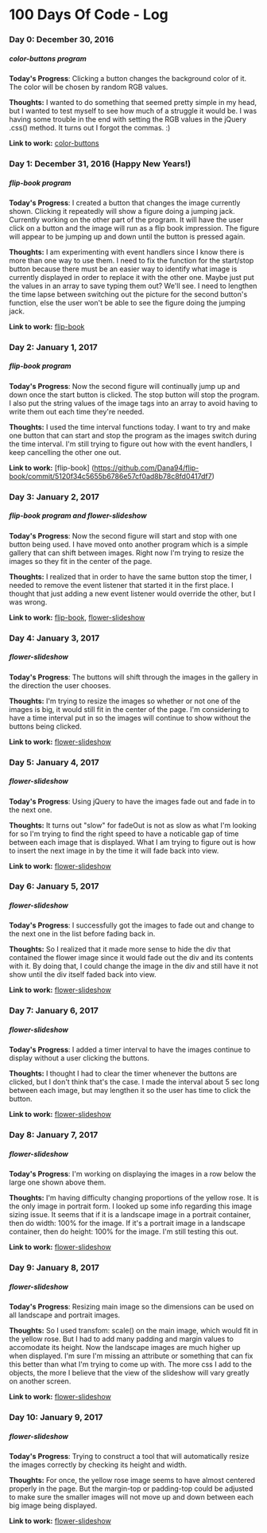 # 100 Days Of Code - Log

### Day 0: December 30, 2016 
##### color-buttons program

**Today's Progress**: Clicking a button changes the background color of it. The color will be chosen by random RGB values. 

**Thoughts:** I wanted to do something that seemed pretty simple in my head, but I wanted to test myself to see how much of a struggle it would be. I was having some trouble in the end with setting the RGB values in the jQuery .css() method. It turns out I forgot the commas. :)

**Link to work:** [color-buttons](https://github.com/Dana94/color-buttons/commit/091344822867a2671bf70d323a81d2fd4252c1bd)

### Day 1: December 31, 2016 (Happy New Years!)
##### flip-book program

**Today's Progress**: I created a button that changes the image currently shown. Clicking it repeatedly will show a figure doing a jumping jack. Currently working on the other part of the program. It will have the user click on a button and the image will run as a flip book impression. The figure will appear to be jumping up and down until the button is pressed again.  

**Thoughts:** I am experimenting with event handlers since I know there is more than one way to use them. I need to fix the function for the start/stop button because there must be an easier way to identify what image is currently displayed in order to replace it with the other one. Maybe just put the values in an array to save typing them out? We'll see. I need to lengthen the time lapse between switching out the picture for the second button's function, else the user won't be able to see the figure doing the jumping jack. 

**Link to work:** [flip-book](https://github.com/Dana94/flip-book/commit/2467ab3a431b4e4121a2fb7dfd51a73aa5966079)

### Day 2: January 1, 2017
##### flip-book program

**Today's Progress**: Now the second figure will continually jump up and down once the start button is clicked. The stop button will stop the program. I also put the string values of the image tags into an array to avoid having to write them out each time they're needed. 

**Thoughts:** I used the time interval functions today. I want to try and make one button that can start and stop the program as the images switch during the time interval. I'm still trying to figure out how with the event handlers, I keep cancelling the other one out.

**Link to work:** [flip-book] (https://github.com/Dana94/flip-book/commit/5120f34c5655b6786e57cf0ad8b78c8fd0417df7)

### Day 3: January 2, 2017
##### flip-book program and flower-slideshow

**Today's Progress**: Now the second figure will start and stop with one button being used. I have moved onto another program which is a simple gallery that can shift between images. Right now I'm trying to resize the images so they fit in the center of the page.

**Thoughts:** I realized that in order to have the same button stop the timer, I needed to remove the event listener that started it in the first place. I thought that just adding a new event listener would override the other, but I was wrong.

**Link to work:** [flip-book](https://github.com/Dana94/flip-book/commit/9d9c364f3e508f58d1c91e1cf75bb0f57738f3b2), 
[flower-slideshow](https://github.com/Dana94/flower-slideshow/commit/b02fdc0f4a045f3d98e26a73aa0e448c04ec71a9)

### Day 4: January 3, 2017
##### flower-slideshow

**Today's Progress**: The buttons will shift through the images in the gallery in the direction the user chooses.

**Thoughts:** I'm trying to resize the images so whether or not one of the images is big, it would still fit in the center of the page. I'm considering to have a time interval put in so the images will continue to show without the buttons being clicked.

**Link to work:** [flower-slideshow](https://github.com/Dana94/flower-slideshow/commit/77f7e0b8c2d5bf0f8882fd2644c034ac4ddb410c)

### Day 5: January 4, 2017
##### flower-slideshow

**Today's Progress**: Using jQuery to have the images fade out and fade in to the next one.

**Thoughts:** It turns out "slow" for fadeOut is not as slow as what I'm looking for so I'm trying to find the right speed to have a noticable gap of time between each image that is displayed. What I am trying to figure out is how to insert the next image in by the time it will fade back into view.

**Link to work:** [flower-slideshow](https://github.com/Dana94/flower-slideshow/commit/661f2e68f95118bb70b1b89fb4da29534234deaa)

### Day 6: January 5, 2017
##### flower-slideshow

**Today's Progress**: I successfully got the images to fade out and change to the next one in the list before fading back in.

**Thoughts:** So I realized that it made more sense to hide the div that contained the flower image since it would fade out the div and its contents with it. By doing that, I could change the image in the div and still have it not show until the div itself faded back into view.

**Link to work:** [flower-slideshow](https://github.com/Dana94/flower-slideshow/commit/a51392638fbaa9b053558629040f5eac8802f0fd)

### Day 7: January 6, 2017
##### flower-slideshow

**Today's Progress**: I added a timer interval to have the images continue to display without a user clicking the buttons.

**Thoughts:** I thought I had to clear the timer whenever the buttons are clicked, but I don't think that's the case. I made the interval about 5 sec long between each image, but may lengthen it so the user has time to click the button.

**Link to work:** [flower-slideshow](https://github.com/Dana94/flower-slideshow/commit/4ce0c2384d65a1daddcb2d1c2ad9ca2e8d4593a1)

### Day 8: January 7, 2017
##### flower-slideshow

**Today's Progress**: I'm working on displaying the images in a row below the large one shown above them.

**Thoughts:** I'm having difficulty changing proportions of the yellow rose. It is the only image in portrait form. I looked up some info regarding this image sizing issue. It seems that if it is a landscape image in a portrait container, then do width: 100% for the image. If it's a portrait image in a landscape container, then do height: 100% for the image. I'm still testing this out.

**Link to work:** [flower-slideshow](https://github.com/Dana94/flower-slideshow/commit/bb882b8de6ad20ef259a00c3e9a84b6622579081)

### Day 9: January 8, 2017
##### flower-slideshow

**Today's Progress**: Resizing main image so the dimensions can be used on all landscape and portrait images.

**Thoughts:** So I used transfom: scale() on the main image, which would fit in the yellow rose. But I had to add many padding and margin values to accomodate its height. Now the landscape images are much higher up when displayed. I'm sure I'm missing an attribute or something that can fix this better than what I'm trying to come up with. The more css I add to the objects, the more I believe that the view of the slideshow will vary greatly on another screen.

**Link to work:** [flower-slideshow](https://github.com/Dana94/flower-slideshow/commit/61e76614542ede1b65d08b38a13506461d5db0bd)

### Day 10: January 9, 2017
##### flower-slideshow

**Today's Progress**: Trying to construct a tool that will automatically resize the images correctly by checking its height and width.

**Thoughts:** For once, the yellow rose image seems to have almost centered properly in the page. But the margin-top or padding-top could be adjusted to make sure the smaller images will not move up and down between each big image being displayed.

**Link to work:** [flower-slideshow](https://github.com/Dana94/flower-slideshow/commit/f87092ec943b68efe5ad9541635dd14890a54e25)
